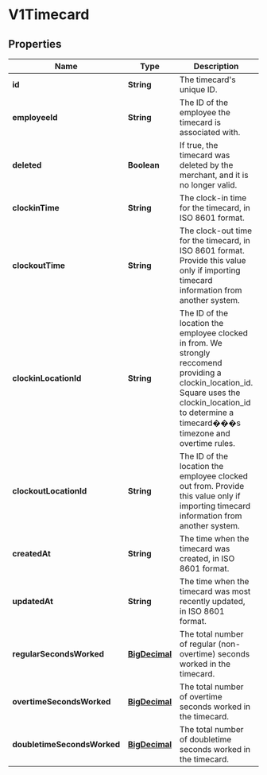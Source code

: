 
# V1Timecard

## Properties
Name | Type | Description | Notes
------------ | ------------- | ------------- | -------------
**id** | **String** | The timecard&#39;s unique ID. |  [optional]
**employeeId** | **String** | The ID of the employee the timecard is associated with. | 
**deleted** | **Boolean** | If true, the timecard was deleted by the merchant, and it is no longer valid. |  [optional]
**clockinTime** | **String** | The clock-in time for the timecard, in ISO 8601 format. |  [optional]
**clockoutTime** | **String** | The clock-out time for the timecard, in ISO 8601 format. Provide this value only if importing timecard information from another system. |  [optional]
**clockinLocationId** | **String** | The ID of the location the employee clocked in from. We strongly reccomend providing a clockin_location_id. Square uses the clockin_location_id to determine a timecard���s timezone and overtime rules. |  [optional]
**clockoutLocationId** | **String** | The ID of the location the employee clocked out from. Provide this value only if importing timecard information from another system. |  [optional]
**createdAt** | **String** | The time when the timecard was created, in ISO 8601 format. |  [optional]
**updatedAt** | **String** | The time when the timecard was most recently updated, in ISO 8601 format. |  [optional]
**regularSecondsWorked** | [**BigDecimal**](BigDecimal.md) | The total number of regular (non-overtime) seconds worked in the timecard. |  [optional]
**overtimeSecondsWorked** | [**BigDecimal**](BigDecimal.md) | The total number of overtime seconds worked in the timecard. |  [optional]
**doubletimeSecondsWorked** | [**BigDecimal**](BigDecimal.md) | The total number of doubletime seconds worked in the timecard. |  [optional]



